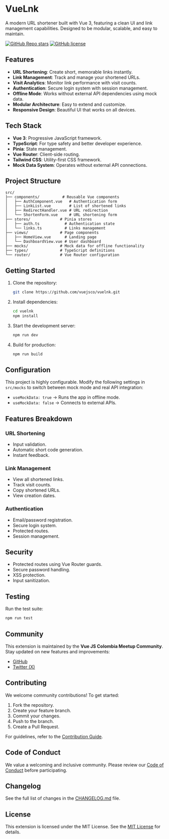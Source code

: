 # VueLnk

A modern URL shortener built with Vue 3, featuring a clean UI and link management capabilities. Designed to be modular, scalable, and easy to maintain.

[![GitHub Repo stars](https://img.shields.io/github/stars/vuejsco/vuelnk?style=for-the-badge&logo=github)](https://github.com/vuejsco/vuelnk)
[![GitHub license](https://img.shields.io/github/license/vuejsco/vuelnk?style=for-the-badge&logo=github)](https://github.com/vuejsco/vuelnk/blob/main/LICENSE)

## Features

- **URL Shortening**: Create short, memorable links instantly.
- **Link Management**: Track and manage your shortened URLs.
- **Visit Analytics**: Monitor link performance with visit counts.
- **Authentication**: Secure login system with session management.
- **Offline Mode**: Works without external API dependencies using mock data.
- **Modular Architecture**: Easy to extend and customize.
- **Responsive Design**: Beautiful UI that works on all devices.

## Tech Stack

- **Vue 3**: Progressive JavaScript framework.
- **TypeScript**: For type safety and better developer experience.
- **Pinia**: State management.
- **Vue Router**: Client-side routing.
- **Tailwind CSS**: Utility-first CSS framework.
- **Mock Data System**: Operates without external API connections.

## Project Structure

```textplain
src/
├── components/          # Reusable Vue components
│   ├── AuthComponent.vue   # Authentication form
│   ├── LinkList.vue        # List of shortened links
│   ├── RedirectHandler.vue # URL redirection
│   └── ShortenForm.vue     # URL shortening form
├── stores/             # Pinia stores
│   ├── auth.ts           # Authentication state
│   └── links.ts          # Links management
├── views/              # Page components
│   ├── HomeView.vue      # Landing page
│   └── DashboardView.vue # User dashboard
├── mocks/              # Mock data for offline functionality
├── types/              # TypeScript definitions
└── router/             # Vue Router configuration
```

## Getting Started

1. Clone the repository:

   ```bash
   git clone https://github.com/vuejsco/vuelnk.git
   ```

2. Install dependencies:

   ```bash
   cd vuelnk
   npm install
   ```

3. Start the development server:

   ```bash
   npm run dev
   ```

4. Build for production:

   ```bash
   npm run build
   ```

## Configuration

This project is highly configurable. Modify the following settings in `src/mocks` to switch between mock mode and real API integration:

- `useMockData: true` → Runs the app in offline mode.
- `useMockData: false` → Connects to external APIs.

## Features Breakdown

### URL Shortening

- Input validation.
- Automatic short code generation.
- Instant feedback.

### Link Management

- View all shortened links.
- Track visit counts.
- Copy shortened URLs.
- View creation dates.

### Authentication

- Email/password registration.
- Secure login system.
- Protected routes.
- Session management.

## Security

- Protected routes using Vue Router guards.
- Secure password handling.
- XSS protection.
- Input sanitization.

## Testing

Run the test suite:

```bash
npm run test
```

## Community

This extension is maintained by the **Vue JS Colombia Meetup Community**. Stay updated on new features and improvements:

- [GitHub](https://github.com/vuejsco)
- [Twitter (X)](https://twitter.com/vuejsco)

## Contributing

We welcome community contributions! To get started:

1. Fork the repository.
2. Create your feature branch.
3. Commit your changes.
4. Push to the branch.
5. Create a Pull Request.

For guidelines, refer to the [Contribution Guide](./CONTRIBUTING.md).

## Code of Conduct

We value a welcoming and inclusive community. Please review our [Code of Conduct](./CODE_OF_CONDUCT.md) before participating.

## Changelog

See the full list of changes in the [CHANGELOG.md](./CHANGELOG.md) file.

## License

This extension is licensed under the MIT License. See the [MIT License](https://opensource.org/licenses/MIT) for details.
